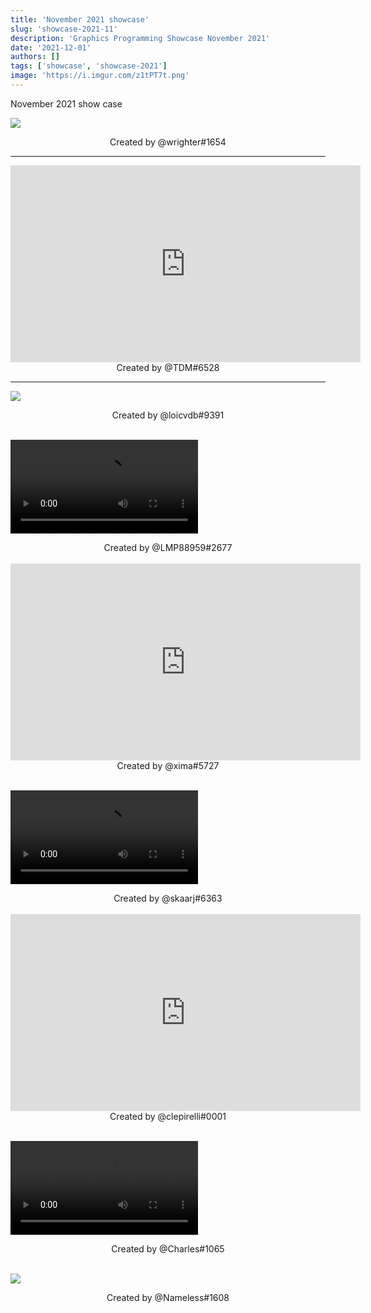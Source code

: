 ```yaml
---
title: 'November 2021 showcase'
slug: 'showcase-2021-11'
description: 'Graphics Programming Showcase November 2021'
date: '2021-12-01'
authors: []
tags: ['showcase', 'showcase-2021']
image: 'https://i.imgur.com/z1tPT7t.png'
---
```


November 2021 show case

![](https://i.imgur.com/z1tPT7t.png)
<!-- truncate -->
<center>Created by @wrighter#1654</center>

<hr />

<div class="aspect-ratio-16-9">
    <iframe width="560" height="315" src="https://www.youtube.com/embed/HeSdqs3B63k" title="YouTube video player" frameborder="0" allow="encrypted-media; picture-in-picture" allowfullscreen></iframe>
</div>
<center>Created by @TDM#6528</center>

<hr />

![](https://i.imgur.com/2WPfyOg.png)
<center>Created by @loicvdb#9391</center>

<br />

<video src="https://i.imgur.com/iPeZRi5.mp4"></video>
<center>Created by @LMP88959#2677</center>

<br />

<div class="aspect-ratio-16-9">
    <iframe width="560" height="315" src="https://www.youtube.com/embed/20DXERpj4rg" title="YouTube video player" frameborder="0" allow="encrypted-media; picture-in-picture" allowfullscreen></iframe>
</div>
<center>Created by @xima#5727</center>

<br />

![](https://i.imgur.com/UAXvyf1.mp4)
<center>Created by @skaarj#6363</center>

<br />

<div class="aspect-ratio-16-9">
    <iframe width="560" height="315" src="https://www.youtube.com/embed/zIVjUIJcxmo" title="YouTube video player" frameborder="0" allow="encrypted-media; picture-in-picture" allowfullscreen></iframe>
</div>
<center>Created by @clepirelli#0001</center>

<br />

![](https://i.imgur.com/3mQomxH.mp4)
<center>Created by @Charles#1065</center>

<br />

![](https://i.imgur.com/qngJfHW.jpg)
<center>Created by @Nameless#1608</center>